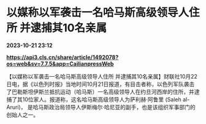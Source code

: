 # 以媒称以军袭击一名哈马斯高级领导人住所 并逮捕其10名亲属

**2023-10-21 23:12**

**https://api3.cls.cn/share/article/1492078?os=web&sv=7.7.5&app=CailianpressWeb**

【以媒称以军袭击一名哈马斯高级领导人住所 并逮捕其10名亲属】财联社10月22日电，据《以色列时报》当地时间10月21日报道，有目击者称，以色列军队袭击了巴勒斯坦伊斯兰抵抗运动（哈马斯）一名高级领导人在约旦河西岸的住所，并逮捕了其10位家人。报道称，这名哈马斯高级领导人为萨利赫·阿鲁里 (Saleh al-Aruri)， 是哈马斯政治局领导人伊斯梅尔·哈尼亚的副手，也是该组织军事部门的创始人之一。